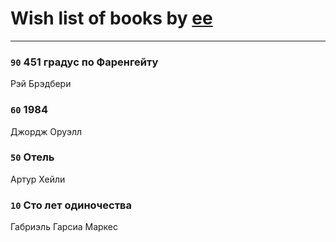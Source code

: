 # Wish list of books by [ee](https://my.mail.ru/mail/frodzhers/)
---

### `90` 451 градус по Фаренгейту
Рэй Брэдбери

### `60` 1984
Джордж Оруэлл

### `50` Отель
Артур Хейли

### `10` Сто лет одиночества
Габриэль Гарсиа Маркес

